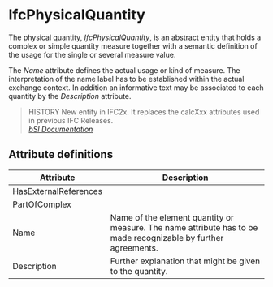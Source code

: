 IfcPhysicalQuantity
===================
The physical quantity, _IfcPhysicalQuantity_, is an abstract entity that holds
a complex or simple quantity measure together with a semantic definition of
the usage for the single or several measure value.  
  
The _Name_ attribute defines the actual usage or kind of measure. The
interpretation of the name label has to be established within the actual
exchange context. In addition an informative text may be associated to each
quantity by the _Description_ attribute.  
  
> HISTORY  New entity in IFC2x. It replaces the calcXxx attributes used in
> previous IFC Releases.  
[ _bSI
Documentation_](https://standards.buildingsmart.org/IFC/DEV/IFC4_2/FINAL/HTML/schema/ifcquantityresource/lexical/ifcphysicalquantity.htm)


Attribute definitions
---------------------
| Attribute             | Description                                                                                                    |
|-----------------------|----------------------------------------------------------------------------------------------------------------|
| HasExternalReferences |                                                                                                                |
| PartOfComplex         |                                                                                                                |
| Name                  | Name of the element quantity or measure. The name attribute has to be made recognizable by further agreements. |
| Description           | Further explanation that might be given to the quantity.                                                       |

